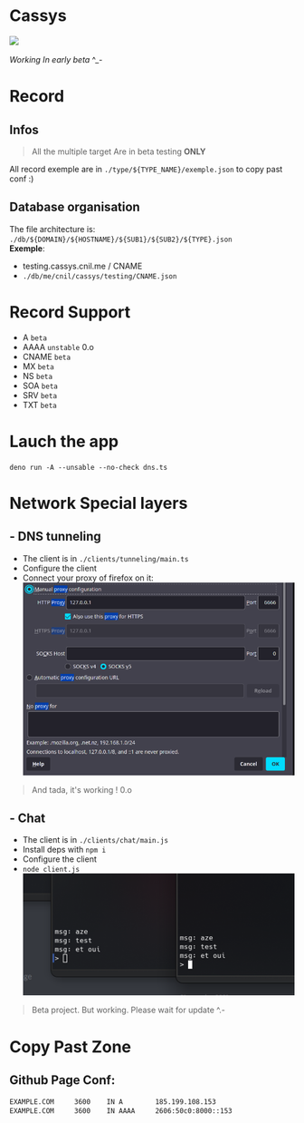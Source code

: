 # Cassys

<img src="./img/cassys.gif">

*Working In early beta* ^_-

# Record

## Infos
> All the multiple target Are in beta testing __ONLY__

All record exemple are in `./type/${TYPE_NAME}/exemple.json` to copy past conf :) <br>

## Database organisation
The file architecture is: `./db/${DOMAIN}/${HOSTNAME}/${SUB1}/${SUB2}/${TYPE}.json`<br>
__Exemple__: 
- testing.cassys.cnil.me / CNAME
- `./db/me/cnil/cassys/testing/CNAME.json`

# Record Support
- A `beta`
- AAAA `unstable` 0.o
- CNAME `beta`
- MX `beta`
- NS `beta`
- SOA `beta`
- SRV `beta`
- TXT `beta`

# Lauch the app

`deno run -A --unsable --no-check dns.ts`

# Network Special layers

## - DNS tunneling

- The client is in `./clients/tunneling/main.ts`<br>
- Configure the client <br>
- Connect your proxy of firefox on it:<br>
<img src="./img/dns_tun.png"><br>

> And tada, it's working ! 0.o

## - Chat
- The client is in `./clients/chat/main.js`<br>
- Install deps with `npm i`<br>
- Configure the client <br>
- `node client.js`<br>
<img src="./img/dns_chat.png"><br>

> Beta project. But working. Please wait for update ^.-

# Copy Past Zone

## Github Page Conf: 
```
EXAMPLE.COM     3600    IN A        185.199.108.153
EXAMPLE.COM     3600    IN AAAA     2606:50c0:8000::153
```
